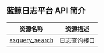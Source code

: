 ## 蓝鲸日志平台 API 简介

| 资源名称 | 资源描述 |
|---|---|
| [esquery_search](./zh-hans/esquery_search.md)	| 日志查询接口 |
